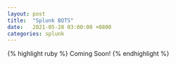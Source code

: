 ```yaml
---
layout: post
title:  "Splunk BOTS"
date:   2021-05-28 03:00:00 +0800
categories: splunk
---
```


{% highlight ruby %}
Coming Soon!
{% endhighlight %}

